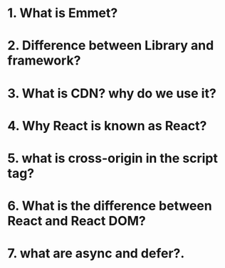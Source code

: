 # 1. What is Emmet?

# 2. Difference between Library and framework?

# 3. What is CDN? why do we use it?

# 4. Why React is known as React?

# 5. what is cross-origin in the script tag?

# 6. What is the difference between React and React DOM?

# 7. what are async and defer?.
